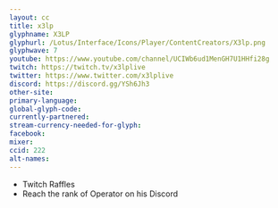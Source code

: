 ```yaml
---
layout: cc
title: x3lp
glyphname: X3LP
glyphurl: /Lotus/Interface/Icons/Player/ContentCreators/X3lp.png
glyphwave: 7
youtube: https://www.youtube.com/channel/UCIWb6ud1MenGH7U1HHfi28g
twitch: https://twitch.tv/x3lplive
twitter: https://www.twitter.com/x3lplive
discord: https://discord.gg/YSh6Jh3
other-site:
primary-language:
global-glyph-code:
currently-partnered:
stream-currency-needed-for-glyph:
facebook:
mixer:
ccid: 222
alt-names:
---
```

* Twitch Raffles
* Reach the rank of Operator on his Discord
